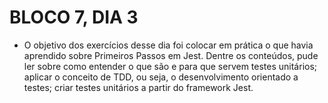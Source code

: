 # BLOCO 7, DIA 3

- O objetivo dos exercícios desse dia foi colocar em prática o que havia aprendido sobre Primeiros Passos em Jest. Dentre os conteúdos, pude ler sobre como entender o que são e para que servem testes unitários; aplicar o conceito de TDD, ou seja, o desenvolvimento orientado a testes; criar testes unitários a partir do framework Jest.
